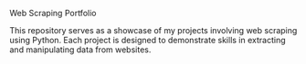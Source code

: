Web Scraping Portfolio

This repository serves as a showcase of my projects involving web scraping using Python. Each project is designed to demonstrate skills in extracting and manipulating data from websites.

